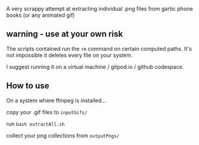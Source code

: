 A very scrappy attempt at extracting individual .png files from gartic phone books (or any animated gif)

## warning - use at your own risk

The scripts contained run the `rm` command on certain computed paths.
It's not impossible it deletes every file on your system.

I suggest running it on a virtual machine / gitpod.io / github codespace.


## How to use

On a system where ffmpeg is installed...

copy your .gif files to `inputGifs/`

run `bash extractAll.sh`

collect your png collections from `outputPngs/`

